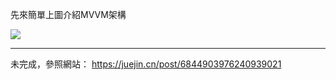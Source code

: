 
先來簡單上圖介紹MVVM架構  

![](https://402850431.github.io/mvvm.png)


---

未完成，參照網站：
https://juejin.cn/post/6844903976240939021